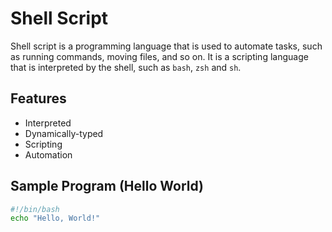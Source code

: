 # Shell Script

Shell script is a programming language that is used to automate tasks, such as
running commands, moving files, and so on. It is a scripting language that is
interpreted by the shell, such as `bash`, `zsh` and `sh`.

## Features

- Interpreted
- Dynamically-typed
- Scripting
- Automation

## Sample Program (Hello World)

```sh
#!/bin/bash
echo "Hello, World!"
```
